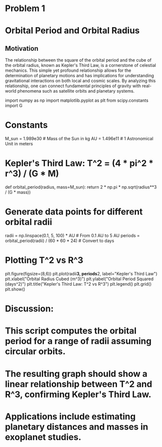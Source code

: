 # Problem 1

# Orbital Period and Orbital Radius

## Motivation

The relationship between the square of the orbital period and the cube of the orbital radius, known as Kepler's Third Law, is a cornerstone of celestial mechanics. This simple yet profound relationship allows for the determination of planetary motions and has implications for understanding gravitational interactions on both local and cosmic scales. By analyzing this relationship, one can connect fundamental principles of gravity with real-world phenomena such as satellite orbits and planetary systems.






import numpy as np
import matplotlib.pyplot as plt
from scipy.constants import G

# Constants
M_sun = 1.989e30  # Mass of the Sun in kg
AU = 1.496e11  # 1 Astronomical Unit in meters

# Kepler's Third Law: T^2 = (4 * pi^2 * r^3) / (G * M)
def orbital_period(radius, mass=M_sun):
    return 2 * np.pi * np.sqrt(radius**3 / (G * mass))

# Generate data points for different orbital radii
radii = np.linspace(0.1, 5, 100) * AU  # From 0.1 AU to 5 AU
periods = orbital_period(radii) / (60 * 60 * 24)  # Convert to days

# Plotting T^2 vs R^3
plt.figure(figsize=(8,6))
plt.plot(radii**3, periods**2, label="Kepler's Third Law")
plt.xlabel("Orbital Radius Cubed (m^3)")
plt.ylabel("Orbital Period Squared (days^2)")
plt.title("Kepler's Third Law: T^2 vs R^3")
plt.legend()
plt.grid()
plt.show()

# Discussion:
# This script computes the orbital period for a range of radii assuming circular orbits.
# The resulting graph should show a linear relationship between T^2 and R^3, confirming Kepler's Third Law.
# Applications include estimating planetary distances and masses in exoplanet studies.

